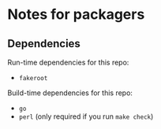 # Notes for packagers

## Dependencies

Run-time dependencies for this repo:

* `fakeroot`

Build-time dependencies for this repo:

* `go`
* `perl` (only required if you run `make check`)
